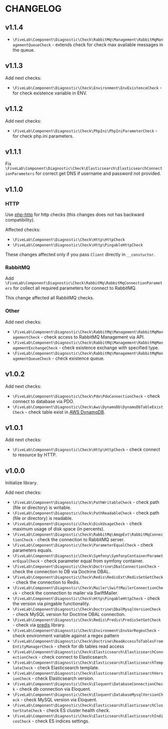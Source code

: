 CHANGELOG
=========

v1.1.4
------

* `\FiveLab\Component\Diagnostic\Check\RabbitMq\Management\RabbitMqManagementQueueCheck` - extends check for check
   max available messages in the queue. 

v1.1.3
------

Add next checks:

* `\FiveLab\Component\Diagnostic\Check\Environment\EnvExistenceCheck` - for check existence variable in ENV.

v1.1.2
------

Add next checks:

* `\FiveLab\Component\Diagnostic\Check\PhpIni\PhpIniParameterCheck` - for check php.ini parameters.


v1.1.1
------

Fix `\FiveLab\Component\Diagnostic\Check\Elasticsearch\ElasticsearchConnectionParameters` for correct
get DNS if username and password not provided.

v1.1.0
------

### HTTP

Use [php-http](http://docs.php-http.org/en/latest/) for http checks (this changes does not has backward compatibility).

Affected checks:

* `\FiveLab\Component\Diagnostic\Check\Http\HttpCheck`
* `\FiveLab\Component\Diagnostic\Check\Http\PingableHttpCheck`

These changes affected only if you pass `Client` directly in `__constuctor`.

### RabbitMQ

Add `\FiveLab\Component\Diagnostic\Check\RabbitMq\RabbitMqConnectionParameters` for collect all required parameters
for connect to RabbitMQ.

This change affected all RabbitMQ checks.

### Other

Add next checks:

* `\FiveLab\Component\Diagnostic\Check\RabbitMq\Management\RabbitMqManagementCheck` - check access to RabbitMQ Management via API.
* `\FiveLab\Component\Diagnostic\Check\RabbitMq\Management\RabbitMqManagementExchangeCheck` - check existence exchange with specified type.
* `\FiveLab\Component\Diagnostic\Check\RabbitMq\Management\RabbitMqManagementQueueCheck` - check existence queue.

v1.0.2
------

Add next checks:

* `\FiveLab\Component\Diagnostic\Check\Pdo\PdoConnectionCheck` - check connect to database via PDO.
* `\FiveLab\Component\Diagnostic\Check\Aws\DynamoDb\DynamoDbTableExistCheck` - check table exist in [AWS DynamoDB](https://aws.amazon.com/dynamodb/).

v1.0.1
------

Add next checks:

* `\FiveLab\Component\Diagnostic\Check\Http\HttpCheck` - check connect to resource by HTTP.

v1.0.0
------

Initialize library.

Add next checks:

* `\FiveLab\Component\Diagnostic\Check\PathWritableCheck` - check path (file or directory) is writable.
* `\FiveLab\Component\Diagnostic\Check\PathReadableCheck` - check path (file or directory) is readable.
* `\FiveLab\Component\Diagnostic\Check\DiskUsageCheck` - check maximum usage of disk space (in percents).
* `\FiveLab\Component\Diagnostic\Check\RabbitMq\AmqpExt\RabbitMqConnectionCheck` - check the connection to RabbitMQ server.
* `\FiveLab\Component\Diagnostic\Check\ParameterEqualCheck` - check parameters equals.
* `\FiveLab\Component\Diagnostic\Check\Symfony\SymfonyContainerParameterEqualCheck` - check parameter equal from symfony container. 
* `\FiveLab\Component\Diagnostic\Check\Doctrine\DbalConnectionCheck` - check the connection to DB via Doctrine DBAL.
* `\FiveLab\Component\Diagnostic\Check\Redis\RedisExt\RedisSetGetCheck` - check the connection to Redis.
* `\FiveLab\Component\Diagnostic\Check\Mailer\SwiftMailerConnectionCheck` - check the connection to mailer via SwiftMailer.
* `\FiveLab\Component\Diagnostic\Check\Http\PingableHttpCheck` - check the version via pingable functionality.
* `\FiveLab\Component\Diagnostic\Check\Doctrine\DbalMysqlVersionCheck` - check MySQL version for Doctrine DBAL connection.
* `\FiveLab\Component\Diagnostic\Check\Redis\Predis\PredisSetGetCheck` - check via [predis](https://packagist.org/packages/predis/predis) library.
* `\FiveLab\Component\Diagnostic\Check\Environment\EnvVarRegexCheck` - check environment variable against a regex pattern
* `\FiveLab\Component\Diagnostic\Check\Doctrine\ReadAccessToTablesFromEntityManagerCheck` - check for db tables read access
* `\FiveLab\Component\Diagnostic\Check\Elasticsearch\ElasticsearchConnectionCheck` - check connect to Elasticsearch.
* `\FiveLab\Component\Diagnostic\Check\Elasticsearch\ElasticsearchTemplateCheck` - check Elasticsearch template.
* `\FiveLab\Component\Diagnostic\Check\Elasticsearch\ElasticsearchVersionCheck` - check Elasticsearch version.
* `\FiveLab\Component\Diagnostic\Check\Eloquent\DatabaseConnectionCheck` - check db connection via Eloquent.
* `\FiveLab\Component\Diagnostic\Check\Eloquent\DatabaseMysqlVersionCheck` - check MySQL version via Eloquent.
* `\FiveLab\Component\Diagnostic\Check\Elasticsearch\ElasticsearchClusterStateCheck` - check ES cluster health check.
* `\FiveLab\Component\Diagnostic\Check\Elasticsearch\ElasticsearchIndicesCheck` - check ES indices settings.
